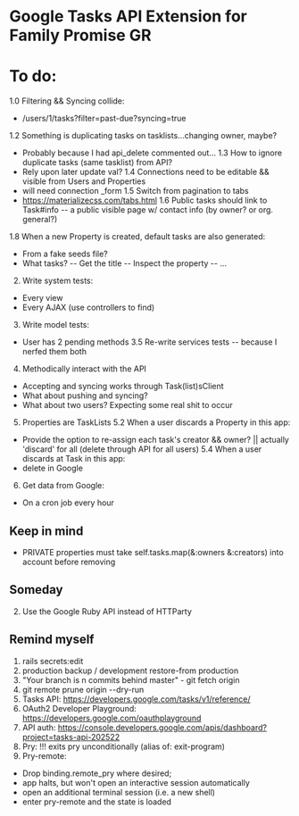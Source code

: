 # Google Tasks API Extension for Family Promise GR

# To do:
1.0 Filtering && Syncing collide:
 - /users/1/tasks?filter=past-due?syncing=true

1.2 Something is duplicating tasks on tasklists...changing owner, maybe?
  - Probably because I had api_delete commented out...
1.3 How to ignore duplicate tasks (same tasklist) from API?
  - Rely upon later update val?
1.4 Connections need to be editable && visible from Users and Properties
  - will need connection _form
1.5 Switch from pagination to tabs
  - https://materializecss.com/tabs.html
1.6 Public tasks should link to Task#info -- a public visible page w/ contact info (by owner? or org. general?)

1.8 When a new Property is created, default tasks are also generated:
  - From a fake seeds file?
  - What tasks?
  -- Get the title
  -- Inspect the property
  -- ...

2. Write system tests:
  - Every view
  - Every AJAX (use controllers to find)
3. Write model tests:
  - User has 2 pending methods
3.5 Re-write services tests -- because I nerfed them both
4. Methodically interact with the API
  - Accepting and syncing works through Task(list)sClient
  - What about pushing and syncing?
  - What about two users? Expecting some real shit to occur

5. Properties are TaskLists
5.2 When a user discards a Property in this app:
  - Provide the option to re-assign each task's creator && owner? || actually 'discard' for all (delete through API for all users)
5.4 When a user discards at Task in this app:
  - delete in Google

6. Get data from Google:
  - On a cron job every hour

## Keep in mind
- PRIVATE properties must take self.tasks.map(&:owners &:creators) into account before removing

## Someday
2. Use the Google Ruby API instead of HTTParty

## Remind myself
1. rails secrets:edit
2. production backup / development restore-from production
3. "Your branch is n commits behind master" - git fetch origin
4. git remote prune origin --dry-run
5. Tasks API: https://developers.google.com/tasks/v1/reference/
6. OAuth2 Developer Playground: https://developers.google.com/oauthplayground
7. API auth: https://console.developers.google.com/apis/dashboard?project=tasks-api-202522
8. Pry: !!! exits pry unconditionally (alias of: exit-program)
9. Pry-remote:
  - Drop binding.remote_pry where desired;
  - app halts, but won't open an interactive session automatically
  - open an additional terminal session (i.e. a new shell)
  - enter pry-remote and the state is loaded
